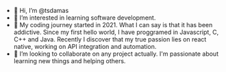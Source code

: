 - 👋 Hi, I’m @tsdamas
- 👀 I’m interested in learning software development.
- 🌱 My coding journey started in 2021. What I can say is that it has been addictive. Since my first hello world, I have proggramed in Javascript, C, C++ and Java. Recently I discover that my true passion lies on react native, working on API integration and automation. 
- 💞️ I’m looking to collaborate on any project actually. I'm passionate about learning new things and helping others.

<!---
tsdamas/tsdamas is a ✨ special ✨ repository because its `README.md` (this file) appears on your GitHub profile.
You can click the Preview link to take a look at your changes.
--->
